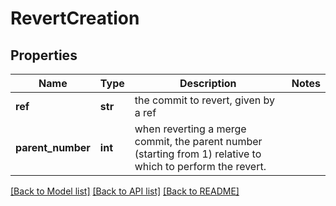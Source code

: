 # RevertCreation


## Properties
Name | Type | Description | Notes
------------ | ------------- | ------------- | -------------
**ref** | **str** | the commit to revert, given by a ref | 
**parent_number** | **int** | when reverting a merge commit, the parent number (starting from 1) relative to which to perform the revert. | 

[[Back to Model list]](../README.md#documentation-for-models) [[Back to API list]](../README.md#documentation-for-api-endpoints) [[Back to README]](../README.md)


